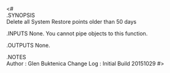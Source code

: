 <#  
.SYNOPSIS  
    Delete all System Restore points older than 50 days

.INPUTS
    None. You cannot pipe objects to this function.

.OUTPUTS
    None. 

.NOTES  
    Author     : Glen Buktenica
	Change Log : Initial Build  20151029
#>
